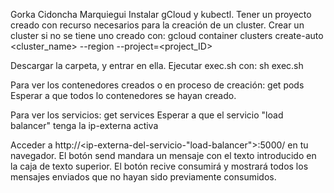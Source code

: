 Gorka Cidoncha Marquiegui
Instalar gCloud y kubectl.
Tener un proyecto creado con recurso necesarios para la creación de un cluster.
Crear un cluster si no se tiene uno creado con:
gcloud container clusters create-auto <cluster_name> --region <region>  --project=<project_ID>

Descargar la carpeta, y entrar en ella.
Ejecutar exec.sh con:
sh exec.sh

Para ver los contenedores creados o en proceso de creación:
get pods
Esperar a que todos lo contenedores se hayan creado.

Para ver los servicios:
get services
Esperar a que el servicio "load balancer" tenga la ip-externa activa



Acceder a http://<ip-externa-del-servicio-"load-balancer">:5000/ en tu navegador.
El botón send mandara un mensaje con el texto introducido en la caja de texto superior.
El botón recive consumirá y mostrará todos los mensajes enviados que no hayan sido previamente consumidos.

